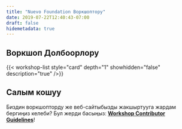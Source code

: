 ```yaml
---
title: "Nuevo Foundation Воркшоптору"
date: 2019-07-22T12:40:43-07:00
draft: false
hidemetadata: true
---
```


## Воркшоп Долбоорлору
{{< workshop-list style="card" depth="1" showhidden="false" description="true"  />}}

## Салым кошуу
Биздин воркшопторду же веб-сайтыбызды жакшыртууга жардам бергиңиз келеби? Бул жерди басыңыз: **[Workshop Contributor Guidelines](guidelines/)**!
